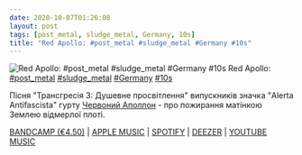 ```yaml
---
date: 2020-10-07T01:26:08
layout: post
tags: [post_metal, sludge_metal, Germany, 10s]
title: "Red Apollo: #post_metal #sludge_metal #Germany #10s"
---
```

![Red Apollo: #post_metal #sludge_metal #Germany #10s](https://res.cloudinary.com/vast-space-unexplored/image/upload/q_auto,dpr_auto,w_auto/photos/photo_1065_07-10-2020_01-26-08.jpg)
Red Apollo: [#post_metal](/tags/#post_metal) [#sludge_metal](/tags/#sludge_metal) [#Germany](/tags/#Germany) [#10s](/tags/#10s)

Пісня &quot;Трансгресія 3: Душевне просвітлення&quot; випускників значка &quot;Alerta Antifascista&quot; гурту [Червоний Аполлон](/2020-08-17-red-apollo--post-metal-germany-10s-) - про пожирання матінкою Землею відмерлої плоті.

[BANDCAMP (€4.50)](https://momentofcollapserecords.bandcamp.com/album/red-apollo-withers-split) \| [APPLE MUSIC](https://music.apple.com/ru/album/split-single/773276698) \| [SPOTIFY](https://open.spotify.com/album/1HIGvpkylMlCWgF9jcxak8?si=Jf9b96DYQmu8tPxZLwanVg) \| [DEEZER](https://deezer.page.link/K7kdrbVGcUdkA6De7) \| [YOUTUBE MUSIC](https://music.youtube.com/playlist?list=OLAK5uy_lkT-NrAXib0hYX8bSV0-h4Hu4KkBWb65o)
